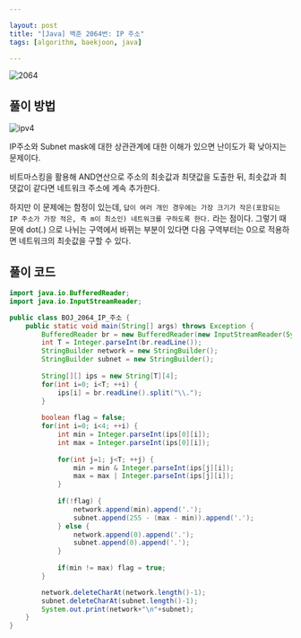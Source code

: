 ```yaml
---

layout: post
title: "[Java] 백준 2064번: IP 주소"
tags: [algorithm, baekjoon, java]

---
```


![2064](https://github.com/piacu/piacu.github.io/assets/26267376/eb7d66cd-78ec-4c3e-9267-9aaa99dd5256)



## 풀이 방법

![ipv4](https://bluecatnetworks.com/wp-content/uploads/2020/05/ipv4-1.png)

IP주소와 Subnet mask에 대한 상관관계에 대한 이해가 있으면 난이도가 확 낮아지는 문제이다. 

비트마스킹을 활용해 AND연산으로 주소의 최솟값과 최댓값을 도출한 뒤, 최솟값과 최댓값이 같다면 네트워크 주소에 계속 추가한다.

하지만 이 문제에는 함정이 있는데, `답이 여러 개인 경우에는 가장 크기가 작은(포함되는 IP 주소가 가장 적은, 즉 m이 최소인) 네트워크를 구하도록 한다.` 라는 점이다. 그렇기 때문에 dot(.) 으로 나뉘는 구역에서 바뀌는 부분이 있다면 다음 구역부터는 0으로 적용하면 네트워크의 최솟값을 구할 수 있다.



## 풀이 코드

```java
import java.io.BufferedReader;
import java.io.InputStreamReader;

public class BOJ_2064_IP_주소 {
	public static void main(String[] args) throws Exception {
		BufferedReader br = new BufferedReader(new InputStreamReader(System.in));
		int T = Integer.parseInt(br.readLine());
		StringBuilder network = new StringBuilder();
		StringBuilder subnet = new StringBuilder();
		
		String[][] ips = new String[T][4];
		for(int i=0; i<T; ++i) {
			ips[i] = br.readLine().split("\\.");
		}
		
		boolean flag = false;
		for(int i=0; i<4; ++i) {
			int min = Integer.parseInt(ips[0][i]);
			int max = Integer.parseInt(ips[0][i]);
			
			for(int j=1; j<T; ++j) {
				min = min & Integer.parseInt(ips[j][i]);
				max = max | Integer.parseInt(ips[j][i]);
			}
			
			if(!flag) {
				network.append(min).append('.');
				subnet.append(255 - (max - min)).append('.');
			} else {
				network.append(0).append('.');
				subnet.append(0).append('.');
			}
			
			if(min != max) flag = true;
		}

		network.deleteCharAt(network.length()-1);
		subnet.deleteCharAt(subnet.length()-1);
		System.out.print(network+"\n"+subnet);
	}
}
```
